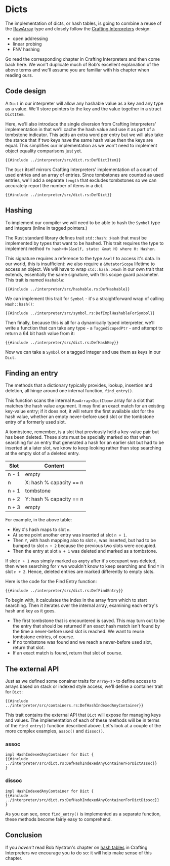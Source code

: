 # Dicts

The implementation of dicts, or hash tables, is going to combine a reuse of the
[RawArray](./chapter-interp-arrays.md)
type and closely follow the [Crafting Interpreters][1] design:

* open addressing
* linear probing
* FNV hashing

Go read the corresponding chapter in Crafting Interpreters and then come
back here. We won't duplicate much of Bob's excellent explanation of the above
terms and we'll assume you are familiar with his chapter when reading
ours.


## Code design

A `Dict` in our interpreter will allow any hashable value as a key and any
type as a value. We'll store pointers to the key and the value together in
a struct `DictItem`.

Here, we'll also introduce the single diversion from
Crafting Interpreters' implementation in that we'll cache the hash value and
use it as part of a tombstone indicator. This adds an extra word
per entry but we will also take the stance that if two keys have
the same hash value then the keys are equal. This simplifies our implementation
as we won't need to implement object equality comparisons just yet.

```rust,ignore
{{#include ../interpreter/src/dict.rs:DefDictItem}}
```

The `Dict` itself mirrors Crafting Interpreters' implementation of a count of
used entries and an array of entries. Since tombstones are counted as used
entries, we'll add a separate `length` that excludes tombstones so we can
accurately report the number of items in a dict.

```rust,ignore
{{#include ../interpreter/src/dict.rs:DefDict}}
```


## Hashing

To implement our compiler we will need to be able to hash the `Symbol` type and
integers (inline in tagged pointers.)

The Rust standard library defines trait `std::hash::Hash` that must be
implemented by types that want to be hashed. This trait requires the type to
implement method `fn hash<H>(&self, state: &mut H) where H: Hasher`.

This signature requires a reference to the type `&self` to access it's data.
In our world, this is insufficient: we also require a `&MutatorScope`
lifetime to access an object. We will have to wrap `std::hash::Hash` in our
own trait that extends, essentially the same signature, with this scope
guard parameter. This trait is named `Hashable`:


```rust,ignore
{{#include ../interpreter/src/hashable.rs:DefHashable}}
```

We can implement this trait for `Symbol` - it's a straightforward wrap of
calling `Hash::hash()`:

```rust,ignore
{{#include ../interpreter/src/symbol.rs:DefImplHashableForSymbol}}
```

Then finally, because this is all for a dynamically typed interpreter, we'll
write a function that can take any type - a `TaggedScopedPtr` - and attempt
to return a 64 bit hash value from it:

```rust,ignore
{{#include ../interpreter/src/dict.rs:DefHashKey}}
```

Now we can take a `Symbol` or a tagged integer and use them as keys in our
`Dict`.


## Finding an entry

The methods that a dictionary typically provides, lookup, insertion and
deletion, all hinge around one internal function, `find_entry()`.

This function scans the internal `RawArray<DictItem>` array for a slot that
matches the hash value argument. It may find an exact match for an existing
key-value entry; if it does not, it will return the first available slot for
the hash value, whether an empty never-before used slot or the tombstone
entry of a formerly used slot.

A tombstone, remember, is a slot that previously held a key-value pair but
has been deleted. These slots must be specially marked so that when searching
for an entry that generated a hash for an earlier slot but had to be inserted
at a later slot, we know to keep looking rather than stop searching at the
empty slot of a deleted entry.

Slot  | Content
------|--------
n - 1 | empty
n     | X: hash % capacity == n
n + 1 | tombstone
n + 2 | Y: hash % capacity == n
n + 3 | empty

For example, in the above table:

* Key `X`'s hash maps to slot `n`.
* At some point another entry was inserted at slot `n + 1`.
* Then `Y`, with hash mapping also to slot `n`, was inserted, but had to be
  bumped to slot `n + 2` because the previous two slots were occupied.
* Then the entry at slot `n + 1` was deleted and marked as a tombstone.

If slot `n + 1` was simply marked as `empty` after it's occupant was deleted,
then when searching for `Y` we wouldn't know to keep searching and find `Y` in
slot `n + 2`. Hence, deleted entries are marked differently to empty slots.

Here is the code for the Find Entry function:

```rust,ignore
{{#include ../interpreter/src/dict.rs:DefFindEntry}}
```

To begin with, it calculates the index in the array from which to start
searching. Then it iterates over the internal array, examining each entry's
hash and key as it goes.

* The first tombstone that is encountered is saved. This may turn out to be the
  entry that should be returned if an exact hash match isn't found by the time
  a never-before used slot is reached. We want to reuse tombstone entries, of
  course.
* If no tombstone was found and we reach a never-before used slot, return
  that slot.
* If an exact match is found, return that slot of course.


## The external API

Just as we defined some conainer traits for `Array<T>` to define access to
arrays based on stack or indexed style access, we'll define a container trait
for `Dict`:

```rust,ignore
{{#include ../interpreter/src/containers.rs:DefHashIndexedAnyContainer}}
```

This trait contains the external API that `Dict` will expose for managing
keys and values. The implementation of each of these methods will be in terms
of the `find_entry()` function described above. Let's look at a couple of the
more complex examples, `assoc()` and `dissoc()`.

### assoc

```rust,ignore
impl HashIndexedAnyContainer for Dict {
{{#include ../interpreter/src/dict.rs:DefHashIndexedAnyContainerForDictAssoc}}
}
```

### dissoc

```rust,ignore
impl HashIndexedAnyContainer for Dict {
{{#include ../interpreter/src/dict.rs:DefHashIndexedAnyContainerForDictDissoc}}
}
```

As you can see, once `find_entry()` is implemented as a separate function,
these methods become fairly easy to comprehend.


## Conclusion

If you _haven't_ read Bob Nystron's chapter on [hash tables][1] in Crafting 
Interpreters we encourage you to do so: it will help make sense of this 
chapter.


[1]: http://craftinginterpreters.com/hash-tables.html
